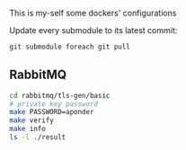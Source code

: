This is my-self some dockers' configurations

Update every submodule to its latest commit:

```bash
git submodule foreach git pull
```

## RabbitMQ

```bash
cd rabbitmq/tls-gen/basic
# private key password
make PASSWORD=aponder
make verify
make info
ls -l ./result
```